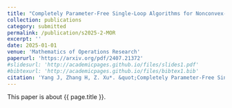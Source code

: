 ```yaml
---
title: "Completely Parameter-Free Single-Loop Algorithms for Nonconvex-Concave Minimax Problems"
collection: publications
category: submitted
permalink: /publication/s2025-2-MOR
excerpt: ''
date: 2025-01-01
venue: 'Mathematics of Operations Research'
paperurl: 'https://arxiv.org/pdf/2407.21372'
#slidesurl: 'http://academicpages.github.io/files/slides1.pdf'
#bibtexurl: 'http://academicpages.github.io/files/bibtex1.bib'
citation: 'Yang J, Zhang H, Z. Xu*. &quot;Completely Parameter-Free Single-Loop Algorithms for Nonconvex-Concave Minimax Problems.&quot; <i>Mathematics of Operations Research</i>. submitted, arXiv preprint arXiv:2407.21372, 2025.'
---
```

This paper is about {{ page.title }}.
